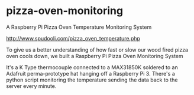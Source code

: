# pizza-oven-monitoring
A Raspberry Pi Pizza Oven Temperature Monitoring System

http://www.spudooli.com/pizza_oven_temperature.php

To give us a better understanding of how fast or slow our wood fired pizza oven cools down, we built a Raspberry Pi Pizza Oven Monitoring System

It's a K Type thermocouple connected to a MAX31850K soldered to an Adafruit perma-prototype hat hanging off a Raspberry Pi 3. There's a python script monitoring the temperature sending the data back to the server every minute.


